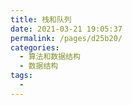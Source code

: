 ```yaml
---
title: 栈和队列
date: 2021-03-21 19:05:37
permalink: /pages/d25b20/
categories:
  - 算法和数据结构
  - 数据结构
tags:
  - 
---
```

